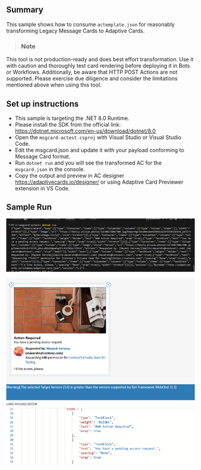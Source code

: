 ## Summary

This sample shows how to consume `actemplate.json` for reasonably transforming Legacy Message Cards to Adaptive Cards.
> ### **Note**
This tool is not production-ready and does best effort transformation. Use it with caution and thoroughly test card rendering before deploying it in Bots or Workflows. Additionally, be aware that HTTP POST Actions are not supported.
Please exercise due diligence and consider the limitations mentioned above when using this tool.


## Set up instructions

 - This sample is targeting the .NET 8.0 Runtime.
 - Please install the SDK from the official link: https://dotnet.microsoft.com/en-us/download/dotnet/8.0
 - Open the `msgcard-actest.csproj` with Visual Studio or Visual Studio Code.
 - Edit the msgcard.json and update it with your payload conforming to Message Card format.
 - Run `dotnet run` and you will see the transformed AC for the `msgcard.json` in the console.
 - Copy the output and preview in AC designer https://adaptivecards.io/designer/ or using Adaptive Card Previewer extension in VS Code.

## Sample Run
![image](assets/run-command.png)

![image](assets/adaptive-card.png)

